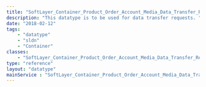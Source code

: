 ```yaml
---
title: "SoftLayer_Container_Product_Order_Account_Media_Data_Transfer_Request"
description: "This datatype is to be used for data transfer requests. "
date: "2018-02-12"
tags:
    - "datatype"
    - "sldn"
    - "Container"
classes:
    - "SoftLayer_Container_Product_Order_Account_Media_Data_Transfer_Request"
type: "reference"
layout: "datatype"
mainService : "SoftLayer_Container_Product_Order_Account_Media_Data_Transfer_Request"
---
```

